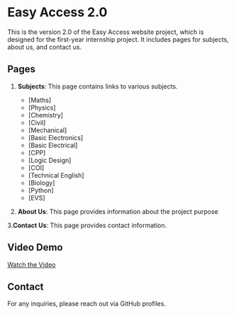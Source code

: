 # Easy Access 2.0

This is the version 2.0 of the Easy Access website project, which is designed for the first-year internship project. It includes pages for subjects, about us, and contact us.

## Pages

1. **Subjects**: This page contains links to various subjects.
   - [Maths]
   - [Physics]
   - [Chemistry]
   - [Civil]
   - [Mechanical]
   - [Basic Electronics]
   - [Basic Electrical]
   - [CPP]
   - [Logic Design]
   - [COI]
   - [Technical English]
   - [Biology]
   - [Python]
   - [EVS]

2. **About Us**: This page provides information about the project purpose

3.**Contact Us**: This page provides contact information.
   
## Video Demo

[Watch the Video](https://github.com/nrashmi06/easyaccess2.0/blob/main/react%20app%20(1).mp4)


## Contact

For any inquiries, please reach out via GitHub profiles.
